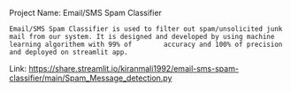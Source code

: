 Project Name: Email/SMS Spam Classifier

    Email/SMS Spam Classifier is used to filter out spam/unsolicited junk mail from our system. It is designed and developed by using machine learning algorithem with 99% of        accuracy and 100% of precision and deployed on streamlit app.
    
Link: https://share.streamlit.io/kiranmali1992/email-sms-spam-classifier/main/Spam_Message_detection.py



    
